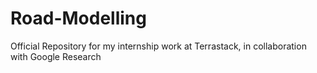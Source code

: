 # Road-Modelling
Official Repository for my internship work at Terrastack, in collaboration with Google Research
